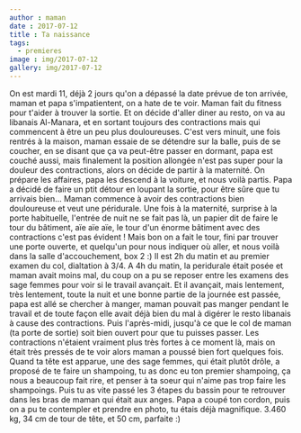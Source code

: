 ```yaml
---
author : maman
date : 2017-07-12
title : Ta naissance
tags:
  - premieres
image : img/2017-07-12
gallery: img/2017-07-12
---
```


On est mardi 11, déjà 2 jours qu'on a dépassé la date prévue de ton arrivée, maman et papa s'impatientent, on a hate de te voir. Maman fait du fitness pour t'aider à trouver la sortie. Et on décide d'aller diner au resto, on va au libanais Al-Manara, et en sortant toujours des contractions mais qui commencent à être un peu plus douloureuses. C'est vers minuit, une fois rentrés à la maison, maman essaie de se détendre sur la balle, puis de se coucher, en se disant que ça va peut-être passer en dormant, papa est couché aussi, mais finalement la position allongée n'est pas super pour la douleur des contractions, alors on décide de partir à la maternité. On prépare les affaires, papa les descend à la voiture, et nous voilà partis. Papa a décidé de faire un ptit détour en loupant la sortie, pour être sûre que tu arrivais bien... Maman commence à avoir des contractions bien douloureuse et veut une péridurale. 
Une fois à la maternité, surprise à la porte habituelle, l'entrée de nuit ne se fait pas là, un papier dit de faire le tour du bâtiment, aïe aïe aïe, le tour d'un énorme bâtiment avec des contractions c'est pas évident ! Mais bon on a fait le tour, fini par trouver une porte ouverte, et quelqu'un pour nous indiquer où aller, et nous voilà dans la salle d'accouchement, box 2 :) 
Il est 2h du matin et au premier examen du col, dialtation à 3/4. A 4h du matin, la peridurale était posée et maman avait moins mal, du coup on a pu se reposer entre les examens des sage femmes pour voir si le travail avançait. Et il avançait, mais lentement, très lentement, toute la nuit et une bonne partie de la journée est passée, papa est allé se chercher à manger, maman pouvait pas manger pendant le travail et de toute façon elle avait déjà bien du mal à digérer le resto libanais à cause des contractions. Puis l'après-midi, jusqu'à ce que le col de maman (ta porte de sortie) soit bien ouvert pour que tu puisses passer. Les contractions n'étaient vraiment plus très fortes à ce moment là, mais on était très pressés de te voir alors maman a poussé bien fort quelques fois. Quand ta tête est apparue, une des sage femmes, qui était plutôt drôle, a proposé de te faire un shampoing, tu as donc eu ton premier shampoing, ça nous a beaucoup fait rire, et penser à ta soeur qui n'aime pas trop faire les shampoings.  Puis tu as vite passé les 3 étapes du  bassin pour te retrouver dans les bras de maman qui était aux anges. Papa a coupé ton cordon, puis on a pu te contempler et prendre en photo, tu étais déjà magnifique. 3.460 kg, 34 cm de tour de tête, et 50 cm, parfaite :) 